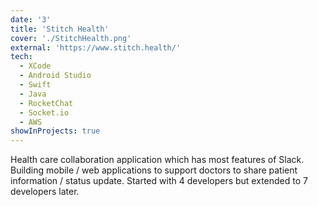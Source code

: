 ```yaml
---
date: '3'
title: 'Stitch Health'
cover: './StitchHealth.png'
external: 'https://www.stitch.health/'
tech:
  - XCode
  - Android Studio
  - Swift
  - Java
  - RocketChat
  - Socket.io
  - AWS
showInProjects: true
---
```


Health care collaboration application which has most features of Slack. Building mobile / web applications to support doctors to share patient information / status update. Started with 4 developers but extended to 7 developers later.
